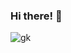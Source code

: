 ### Hi there! 👋

![gk](https://user-images.githubusercontent.com/71205864/211120091-c500fc0a-945d-4cd0-a412-f2b867542ae0.png)
